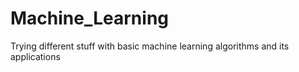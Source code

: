 # Machine_Learning
Trying different stuff with basic machine learning algorithms and its applications
